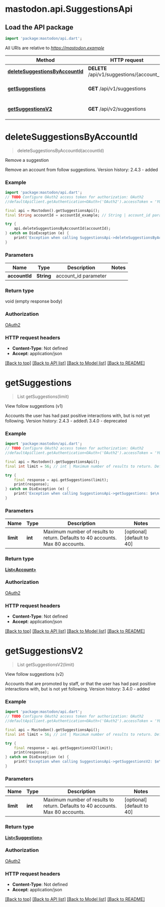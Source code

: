 # mastodon.api.SuggestionsApi

## Load the API package
```dart
import 'package:mastodon/api.dart';
```

All URIs are relative to *https://mastodon.example*

Method | HTTP request | Description
------------- | ------------- | -------------
[**deleteSuggestionsByAccountId**](SuggestionsApi.md#deletesuggestionsbyaccountid) | **DELETE** /api/v1/suggestions/{account_id} | Remove a suggestion
[**getSuggestions**](SuggestionsApi.md#getsuggestions) | **GET** /api/v1/suggestions | View follow suggestions (v1)
[**getSuggestionsV2**](SuggestionsApi.md#getsuggestionsv2) | **GET** /api/v2/suggestions | View follow suggestions (v2)


# **deleteSuggestionsByAccountId**
> deleteSuggestionsByAccountId(accountId)

Remove a suggestion

Remove an account from follow suggestions.  Version history:  2.4.3 - added

### Example
```dart
import 'package:mastodon/api.dart';
// TODO Configure OAuth2 access token for authorization: OAuth2
//defaultApiClient.getAuthentication<OAuth>('OAuth2').accessToken = 'YOUR_ACCESS_TOKEN';

final api = Mastodon().getSuggestionsApi();
final String accountId = accountId_example; // String | account_id parameter

try {
    api.deleteSuggestionsByAccountId(accountId);
} catch on DioException (e) {
    print('Exception when calling SuggestionsApi->deleteSuggestionsByAccountId: $e\n');
}
```

### Parameters

Name | Type | Description  | Notes
------------- | ------------- | ------------- | -------------
 **accountId** | **String**| account_id parameter | 

### Return type

void (empty response body)

### Authorization

[OAuth2](../README.md#OAuth2)

### HTTP request headers

 - **Content-Type**: Not defined
 - **Accept**: application/json

[[Back to top]](#) [[Back to API list]](../README.md#documentation-for-api-endpoints) [[Back to Model list]](../README.md#documentation-for-models) [[Back to README]](../README.md)

# **getSuggestions**
> List<Account> getSuggestions(limit)

View follow suggestions (v1)

Accounts the user has had past positive interactions with, but is not yet following.  Version history:  2.4.3 - added\\ 3.4.0 - deprecated

### Example
```dart
import 'package:mastodon/api.dart';
// TODO Configure OAuth2 access token for authorization: OAuth2
//defaultApiClient.getAuthentication<OAuth>('OAuth2').accessToken = 'YOUR_ACCESS_TOKEN';

final api = Mastodon().getSuggestionsApi();
final int limit = 56; // int | Maximum number of results to return. Defaults to 40 accounts. Max 80 accounts.

try {
    final response = api.getSuggestions(limit);
    print(response);
} catch on DioException (e) {
    print('Exception when calling SuggestionsApi->getSuggestions: $e\n');
}
```

### Parameters

Name | Type | Description  | Notes
------------- | ------------- | ------------- | -------------
 **limit** | **int**| Maximum number of results to return. Defaults to 40 accounts. Max 80 accounts. | [optional] [default to 40]

### Return type

[**List&lt;Account&gt;**](Account.md)

### Authorization

[OAuth2](../README.md#OAuth2)

### HTTP request headers

 - **Content-Type**: Not defined
 - **Accept**: application/json

[[Back to top]](#) [[Back to API list]](../README.md#documentation-for-api-endpoints) [[Back to Model list]](../README.md#documentation-for-models) [[Back to README]](../README.md)

# **getSuggestionsV2**
> List<Suggestion> getSuggestionsV2(limit)

View follow suggestions (v2)

Accounts that are promoted by staff, or that the user has had past positive interactions with, but is not yet following.  Version history:  3.4.0 - added

### Example
```dart
import 'package:mastodon/api.dart';
// TODO Configure OAuth2 access token for authorization: OAuth2
//defaultApiClient.getAuthentication<OAuth>('OAuth2').accessToken = 'YOUR_ACCESS_TOKEN';

final api = Mastodon().getSuggestionsApi();
final int limit = 56; // int | Maximum number of results to return. Defaults to 40 accounts. Max 80 accounts.

try {
    final response = api.getSuggestionsV2(limit);
    print(response);
} catch on DioException (e) {
    print('Exception when calling SuggestionsApi->getSuggestionsV2: $e\n');
}
```

### Parameters

Name | Type | Description  | Notes
------------- | ------------- | ------------- | -------------
 **limit** | **int**| Maximum number of results to return. Defaults to 40 accounts. Max 80 accounts. | [optional] [default to 40]

### Return type

[**List&lt;Suggestion&gt;**](Suggestion.md)

### Authorization

[OAuth2](../README.md#OAuth2)

### HTTP request headers

 - **Content-Type**: Not defined
 - **Accept**: application/json

[[Back to top]](#) [[Back to API list]](../README.md#documentation-for-api-endpoints) [[Back to Model list]](../README.md#documentation-for-models) [[Back to README]](../README.md)

